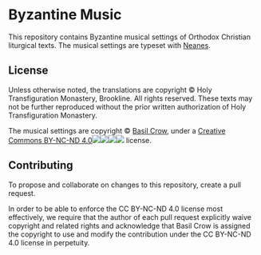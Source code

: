 # Byzantine Music

This repository contains Byzantine musical settings of Orthodox Christian liturgical texts.
The musical settings are typeset with [Neanes](https://github.com/danielgarthur/neanes).

## License

Unless otherwise noted, the translations are copyright © Holy Transfiguration Monastery, Brookline. All rights reserved.
These texts may not be further reproduced without the prior written authorization of Holy Transfiguration Monastery.

The musical settings are copyright © [Basil Crow](https://basilcrow.com), under a [Creative Commons BY-NC-ND 4.0![](https://mirrors.creativecommons.org/presskit/icons/cc.svg?ref=chooser-v1)![](https://mirrors.creativecommons.org/presskit/icons/by.svg?ref=chooser-v1)![](https://mirrors.creativecommons.org/presskit/icons/nc.svg?ref=chooser-v1)![](https://mirrors.creativecommons.org/presskit/icons/nd.svg?ref=chooser-v1)](http://creativecommons.org/licenses/by-nc-nd/4.0/?ref=chooser-v1) license.

## Contributing

To propose and collaborate on changes to this repository, create a pull request.

In order to be able to enforce the CC BY-NC-ND 4.0 license most effectively,
we require that the author of each pull request explicitly waive copyright and related rights
and acknowledge that Basil Crow is assigned the copyright to use and modify the contribution under the CC BY-NC-ND 4.0 license in perpetuity.
